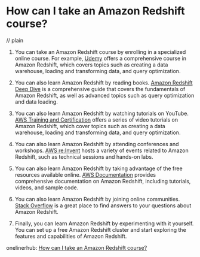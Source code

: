 # How can I take an Amazon Redshift course?
// plain

1. You can take an Amazon Redshift course by enrolling in a specialized online course. For example, [Udemy](https://www.udemy.com/topic/amazon-redshift/) offers a comprehensive course in Amazon Redshift, which covers topics such as creating a data warehouse, loading and transforming data, and query optimization.

2. You can also learn Amazon Redshift by reading books. [Amazon Redshift Deep Dive](https://www.amazon.com/Amazon-Redshift-Deep-Dive-Analytics/dp/1492047349) is a comprehensive guide that covers the fundamentals of Amazon Redshift, as well as advanced topics such as query optimization and data loading.

3. You can also learn Amazon Redshift by watching tutorials on YouTube. [AWS Training and Certification](https://www.youtube.com/channel/UCQ2x6TjfVN4H4w6m-J3eDzg) offers a series of video tutorials on Amazon Redshift, which cover topics such as creating a data warehouse, loading and transforming data, and query optimization.

4. You can also learn Amazon Redshift by attending conferences and workshops. [AWS re:Invent](https://reinvent.awsevents.com/learn/sessions/) hosts a variety of events related to Amazon Redshift, such as technical sessions and hands-on labs.

5. You can also learn Amazon Redshift by taking advantage of the free resources available online. [AWS Documentation](https://docs.aws.amazon.com/redshift/latest/mgmt/welcome.html) provides comprehensive documentation on Amazon Redshift, including tutorials, videos, and sample code.

6. You can also learn Amazon Redshift by joining online communities. [Stack Overflow](https://stackoverflow.com/questions/tagged/amazon-redshift) is a great place to find answers to your questions about Amazon Redshift.

7. Finally, you can learn Amazon Redshift by experimenting with it yourself. You can set up a free Amazon Redshift cluster and start exploring the features and capabilities of Amazon Redshift.

onelinerhub: [How can I take an Amazon Redshift course?](https://onelinerhub.com/amazon-redshift/how-can-i-take-an-amazon-redshift-course)